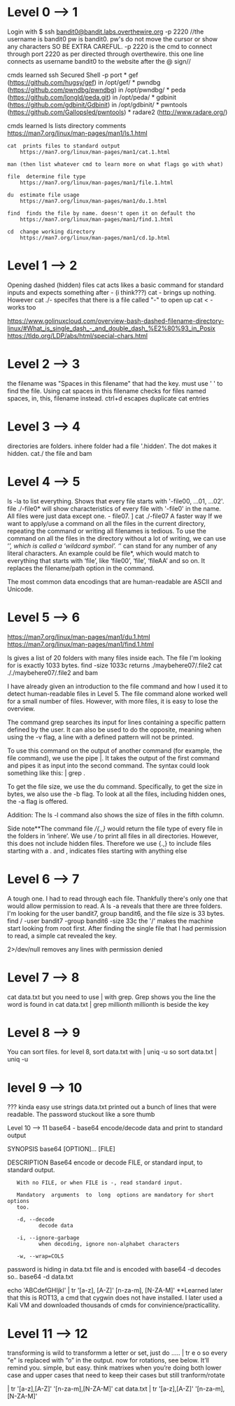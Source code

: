 # Level 0 --> 1
Login with 
$ ssh bandit0@bandit.labs.overthewire.org -p 2220
	//the username is bandit0
	pw is bandit0. pw's do not move the cursor or show any characters SO BE EXTRA CAREFUL.
	-p 2220 is the cmd to connect through port 2220 as per directed through overthewire.
	this one line connects as username bandit0 to the website after the @ sign//

cmds learned
	ssh  Secured Shell
	-p  port
    * gef (https://github.com/hugsy/gef) in /opt/gef/
    * pwndbg (https://github.com/pwndbg/pwndbg) in /opt/pwndbg/
    * peda (https://github.com/longld/peda.git) in /opt/peda/
    * gdbinit (https://github.com/gdbinit/Gdbinit) in /opt/gdbinit/
    * pwntools (https://github.com/Gallopsled/pwntools)
    * radare2 (http://www.radare.org/)


cmds learned
	ls  lists directory comments		
		https://man7.org/linux/man-pages/man1/ls.1.html

	cat  prints files to standard output
		https://man7.org/linux/man-pages/man1/cat.1.html

	man (then list whatever cmd to learn more on what flags go with what)

	file  determine file type
		https://man7.org/linux/man-pages/man1/file.1.html

	du  estimate file usage
		https://man7.org/linux/man-pages/man1/du.1.html

	find  finds the file by name. doesn't open it on default tho
		https://man7.org/linux/man-pages/man1/find.1.html

	cd  change working directory
		https://man7.org/linux/man-pages/man1/cd.1p.html


# Level 1 --> 2
Opening dashed (hidden) files
cat acts likes a basic command for standard inputs and expects something after - (i think???)
	cat -  brings up nothing. However
	cat ./-  specifes that there is a file called "-" to open up
	cat < -  works too

https://www.golinuxcloud.com/overview-bash-dashed-filename-directory-linux/#What_is_single_dash_-_and_double_dash_%E2%80%93_in_Posix
https://tldp.org/LDP/abs/html/special-chars.html


# Level 2 --> 3
the filename was "Spaces in this filename" that had the key.
must use ' ' to find the file.
Using
cat spaces in this filename  checks for files named spaces, in, this, filename instead.
ctrl+d escapes duplicate cat entries


# Level 3 --> 4 
directories are folders. inhere folder had a file '.hidden'. The dot makes it hidden. 
cat./ the file and bam


# Level 4 --> 5
ls -la to list everything. Shows that every file starts with '-file00, ...01, ...02'. 
	file ./-file0* will show characteristics of every file with '-file0' in the name. All files were just data except one. -	file07. ]
	cat ./-file07
A faster way
	If we want to apply/use a command on all the files in the current directory, repeating the command or writing all filenames is tedious. To use the command on all the files in the directory without a lot of writing, we can use ‘*’, which is called a ‘wildcard symbol’. ‘*’ can stand for any number of any literal characters. An example could be file*, which would match to everything that starts with ‘file’, like ‘file00’, ‘file’, ‘fileAA’ and so on. It replaces the filename/path option in the command.

The most common data encodings that are human-readable are ASCII and Unicode.

# Level 5 --> 6

https://man7.org/linux/man-pages/man1/du.1.html
https://man7.org/linux/man-pages/man1/find.1.html

ls gives a list of 20 folders with many files inside each. The file I'm looking for is exactly 1033 bytes. 
    find -size 1033c returns ./maybehere07/.file2
	cat ././maybehere07/.file2 and bam

I have already given an introduction to the file command and how I used it to detect human-readable files in Level 5. The file command alone worked well for a small number of files. However, with more files, it is easy to lose the overview.

The command grep searches its input for lines containing a specific pattern defined by the user. It can also be used to do the opposite, meaning when using the -v flag, a line with a defined pattern will not be printed.

To use this command on the output of another command (for example, the file command), we use the pipe |. It takes the output of the first command and pipes it as input into the second command. The syntax could look something like this: <command1> | grep <pattern>.

To get the file size, we use the du command. Specifically, to get the size in bytes, we also use the -b flag. To look at all the files, including hidden ones, the -a flag is offered.

Addition: The ls -l command also shows the size of files in the fifth column.


Side note**The command file */{.,}* would return the file type of every file in the folders in ‘inhere’. We use */* to print all files in all directories. However, this does not include hidden files. Therefore we use {.,} to include files starting with a . and , indicates files starting with anything else



# Level 6 --> 7
A tough one. I had to read through each file. Thankfully there's only one that would allow permission to read. 
A ls -a reveals that there are three folders. I'm looking for the user bandit7, group bandit6, and the file size is 33 bytes. 
	find / -user bandit7 -group bandit6 -size 33c
		the '/' makes the machine start looking from root first.
After finding the single file that I had permission to read, a simple cat revealed the key. 

2>/dev/null
	removes any lines with permission denied 


# Level 7 --> 8
cat data.txt but you need to use | with grep. Grep shows you the line the word is found in
	cat data.txt | grep millionth
		millionth is beside the key

# Level 8 --> 9

You can sort files. for level 8, sort data.txt with | uniq -u
	so sort data.txt | uniq -u


# level 9 --> 10

??? kinda easy
use 
	strings data.txt
		printed out a bunch of lines that were readable. The password stuckout like a sore thumb


Level 10 --> 11
       base64 - base64 encode/decode data and print to standard output

SYNOPSIS
       base64 [OPTION]... [FILE]

DESCRIPTION
       Base64 encode or decode FILE, or standard input, to standard output.

       With no FILE, or when FILE is -, read standard input.

       Mandatory  arguments  to  long  options are mandatory for short options
       too.

       -d, --decode
              decode data

       -i, --ignore-garbage
              when decoding, ignore non-alphabet characters

       -w, --wrap=COLS


password is hiding in data.txt file and is encoded with base64
	-d decodes so..
		base64 -d data.txt


echo 'ABCdefGHIjkl' | tr '[a-z], [A-Z]' [n-za-m], [N-ZA-M]'
**Learned later that this is ROT13, a cmd that cygwin does not have installed. I later used a Kali VM and downloaded thousands of cmds for convinience/practicallity.

# Level 11 --> 12

transforming is wild
	to transformm a letter or set, just do ..... | tr e o
		so every "e" is replaced with “o” in the output.
		now for rotations, see below. It’ll remind you. simple, but easy. think matrixes when you’re doing both lower case and upper cases that need to keep their cases but still tranform/rotate

| tr '[a-z],[A-Z]' '[n-za-m],[N-ZA-M]'
		cat data.txt | tr '[a-z],[A-Z]' '[n-za-m],[N-ZA-M]'
	




